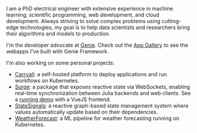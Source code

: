 
I am a PhD electrical engineer with extensive experience in machine learning, scientific programming, web development, and cloud development. Always striving to solve complex problems using cutting-edge technologies, my goal is to help data scientists and researchers bring their algorithms and models to production.

I'm the developer advocate at [Genie](https://genieframework.com). Check out the [App Gallery](https://learn.genieframework.com/app-gallery) to see the webapps I've built with Genie Framework.

I'm also working on some personal projects:
- [Carryall](https://carryall.io): a self-hosted platform to deploy applications and run workflows on Kubernetes.
- [Surge](https://github.com/sciflydev/Surge.jl): a package that exposes reactive state via WebSockets, enabling real-time synchronization between Julia backends and web clients. See a [running demo](https://iris.carryall.app/) with a VueJS frontend.
- [StateSignals](https://github.com/sciflydev/StateSignals.jl): a reactive graph-based state management system where values automatically update based on their dependencies.
- [WeatherForecast](https://github.com/PGimenez/WeatherForecast): a ML pipeline for weather forecasting running on Kubernetes.
